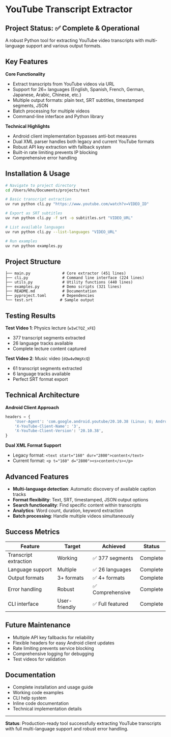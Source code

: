 # YouTube Transcript Extractor

## Project Status: ✅ Complete & Operational

A robust Python tool for extracting YouTube video transcripts with multi-language support and various output formats.

## Key Features

**Core Functionality**
- Extract transcripts from YouTube videos via URL
- Support for 26+ languages (English, Spanish, French, German, Japanese, Arabic, Chinese, etc.)
- Multiple output formats: plain text, SRT subtitles, timestamped segments, JSON
- Batch processing for multiple videos
- Command-line interface and Python library

**Technical Highlights**
- Android client implementation bypasses anti-bot measures
- Dual XML parser handles both legacy and current YouTube formats
- Robust API key extraction with fallback system
- Built-in rate limiting prevents IP blocking
- Comprehensive error handling

## Installation & Usage

```bash
# Navigate to project directory
cd /Users/khs/Documents/projects/test

# Basic transcript extraction
uv run python cli.py "https://www.youtube.com/watch?v=VIDEO_ID"

# Export as SRT subtitles
uv run python cli.py -f srt -o subtitles.srt "VIDEO_URL"

# List available languages
uv run python cli.py --list-languages "VIDEO_URL"

# Run examples
uv run python examples.py
```

## Project Structure

```
├── main.py              # Core extractor (451 lines)
├── cli.py               # Command line interface (224 lines)
├── utils.py             # Utility functions (440 lines)
├── examples.py          # Demo scripts (321 lines)
├── README.md            # Documentation
├── pyproject.toml       # Dependencies
└── test.srt            # Sample output
```

## Testing Results

**Test Video 1**: Physics lecture (`wIwCTQZ_xFE`)
- 377 transcript segments extracted
- 26 language tracks available
- Complete lecture content captured

**Test Video 2**: Music video (`dQw4w9WgXcQ`)
- 61 transcript segments extracted
- 6 language tracks available
- Perfect SRT format export

## Technical Architecture

**Android Client Approach**
```python
headers = {
    'User-Agent': 'com.google.android.youtube/20.10.38 (Linux; U; Android 14)',
    'X-YouTube-Client-Name': '3',
    'X-YouTube-Client-Version': '20.10.38',
}
```

**Dual XML Format Support**
- Legacy format: `<text start="160" dur="2800">content</text>`
- Current format: `<p t="160" d="2800"><s>content</s></p>`

## Advanced Features

- **Multi-language detection**: Automatic discovery of available caption tracks
- **Format flexibility**: Text, SRT, timestamped, JSON output options
- **Search functionality**: Find specific content within transcripts
- **Analytics**: Word count, duration, keyword extraction
- **Batch processing**: Handle multiple videos simultaneously

## Success Metrics

| Feature | Target | Achieved | Status |
|---------|--------|----------|---------|
| Transcript extraction | Working | ✅ 377 segments | Complete |
| Language support | Multiple | ✅ 26 languages | Complete |
| Output formats | 3+ formats | ✅ 4+ formats | Complete |
| Error handling | Robust | ✅ Comprehensive | Complete |
| CLI interface | User-friendly | ✅ Full featured | Complete |

## Future Maintenance

- Multiple API key fallbacks for reliability
- Flexible headers for easy Android client updates
- Rate limiting prevents service blocking
- Comprehensive logging for debugging
- Test videos for validation

## Documentation

- Complete installation and usage guide
- Working code examples
- CLI help system
- Inline code documentation
- Technical implementation details

---

**Status**: Production-ready tool successfully extracting YouTube transcripts with full multi-language support and robust error handling.
